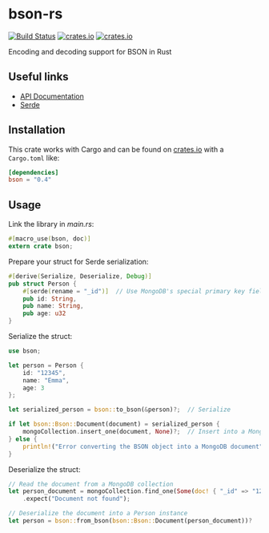 # bson-rs

[![Build Status](https://img.shields.io/travis/zonyitoo/bson-rs.svg)](https://travis-ci.org/zonyitoo/bson-rs)
[![crates.io](https://img.shields.io/crates/v/bson.svg)](https://crates.io/crates/bson)
[![crates.io](https://img.shields.io/crates/l/bson.svg)](https://crates.io/crates/bson)

Encoding and decoding support for BSON in Rust

## Useful links
- [API Documentation](https://docs.rs/bson/)
- [Serde](https://serde.rs/)

## Installation
This crate works with Cargo and can be found on
[crates.io](https://crates.io/crates/bson) with a `Cargo.toml` like:

```toml
[dependencies]
bson = "0.4"
```
## Usage
Link the library in _main.rs_:
```rust
#[macro_use(bson, doc)]
extern crate bson;
```

Prepare your struct for Serde serialization:
```rust
#[derive(Serialize, Deserialize, Debug)]
pub struct Person {
    #[serde(rename = "_id")]  // Use MongoDB's special primary key field name when serializing 
    pub id: String,
    pub name: String,
    pub age: u32
}
```

Serialize the struct:
```rust
use bson;

let person = Person {
    id: "12345",
    name: "Emma",
    age: 3
};

let serialized_person = bson::to_bson(&person)?;  // Serialize

if let bson::Bson::Document(document) = serialized_person {
    mongoCollection.insert_one(document, None)?;  // Insert into a MongoDB collection
} else {
    println!("Error converting the BSON object into a MongoDB document");
}
```

Deserialize the struct:
```rust
// Read the document from a MongoDB collection
let person_document = mongoCollection.find_one(Some(doc! { "_id" => "12345" }), None)?
    .expect("Document not found");

// Deserialize the document into a Person instance
let person = bson::from_bson(bson::Bson::Document(person_document))?
```
